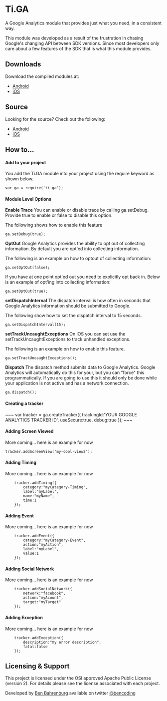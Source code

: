 <h1>Ti.GA</h1>

A Google Analytics module that provides just what you need, in a consistent way.

This module was developed as a result of the frustration in chasing Google's changing API between SDK versions. Since most developers only care about a few features of the SDK that is what this module provides.

<h2>Downloads</h2>
Download the compiled modules at:

* [Android](https://github.com/benbahrenburg/Ti.GA/tree/master/Android/dist)
* [iOS](https://github.com/benbahrenburg/Ti.GA/tree/master/iphone/dist)

<h2>Source</h2>
Looking for the source? Check out the following:

* [Android](https://github.com/benbahrenburg/Ti.GA/tree/master/Android/src/ti/ga)
* [iOS](https://github.com/benbahrenburg/Ti.GA/tree/master/iphone)

<h2>How to...</h2>

<h4>Add to your project</h4>
You add the Ti.GA module into your project using the require keyword as shown below.

~~~
var ga = require('ti.ga');
~~~

<h4>Module Level Options</h4>

<b>Enable Trace</b>
You can enable or disable trace by calling ga.setDebug.  Provide true to enable or false to disable this option.

The following shows how to enable this feature
~~~
ga.setDebug(true);
~~~

<b>OptOut</b>
Google Analytics provides the ability to opt out of collecting information.  By default you are opt'ed into collecting information.

The following is an example on how to optout of collecting information:
~~~
ga.setOptOut(false);
~~~

If you have at one point opt'ed out you need to explicitly opt back in.  Below is an example of opt'ing into collecting information:
~~~
ga.setOptOut(true);
~~~

<b>setDispatchInterval</b>
The dispatch interval is how often in seconds that Google Analytics information should be submitted to Google.

The following show how to set the dispatch interval to 15 seconds.
~~~
ga.setDispatchInterval(15);
~~~

<b>setTrackUncaughtExceptions</b>
On iOS you can set use the setTrackUncaughtExceptions to track unhandled exceptions.

The following is an example on how to enable this feature.
~~~
ga.setTrackUncaughtExceptions();
~~~

<b>Dispatch</b>
The dispatch method submits data to Google Analytics.  Google Analytics will automatically do this for your, but you can "force" this programmatically.  If you are going to use this it should only be done while your application is not active and has a network connection.  

~~~
ga.dispatch();
~~~

<h4>Creating a tracker</h4>
~~~
var tracker = ga.createTracker({
   trackingId:'YOUR GOOGLE ANALYTICS TRACKER ID',
   useSecure:true,
   debug:true 
});
~~~
<h4>Adding Screen Viewed</h4>

More coming... here is an example for now

~~~
tracker.addScreenView('my-cool-view2');
~~~

<h4>Adding Timing</h4>

More coming... here is an example for now

~~~
    tracker.addTiming({
        category:"myCategory-Timing",
        label:"myLabel",
        name:"myName",
        time:1
    });
~~~

<h4>Adding Event</h4>

More coming... here is an example for now

~~~
    tracker.addEvent({
        category:"myCategory-Event",
        action:"myAction",
        label:"myLabel",
        value:1
    });  
~~~

<h4>Adding Social Network</h4>

More coming... here is an example for now

~~~
    tracker.addSocialNetwork({
        network:"facebook",
        action:"myAcount",
        target:"myTarget"
    });  
~~~

<h4>Adding Exception</h4>

More coming... here is an example for now

~~~
    tracker.addException({
        description:"my error description",
        fatal:false
    });  
~~~

<h2>Licensing & Support</h2>

This project is licensed under the OSI approved Apache Public License (version 2). For details please see the license associated with each project.

Developed by [Ben Bahrenburg](http://bahrenburgs.com) available on twitter [@bencoding](http://twitter.com/benCoding)
